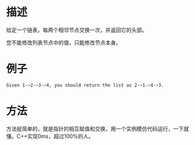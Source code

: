 # 描述 
给定一个链表，每两个相邻节点交换一次，并返回它的头部。

您不能修改列表节点中的值，只能修改节点本身。

# 例子

```bash
Given 1->2->3->4, you should return the list as 2->1->4->3.
```

# 方法
方法挺简单的，就是指针的相互赋值和交换，用一个实例模仿代码运行，一下就懂。C++实现0ms，超过100%的人。